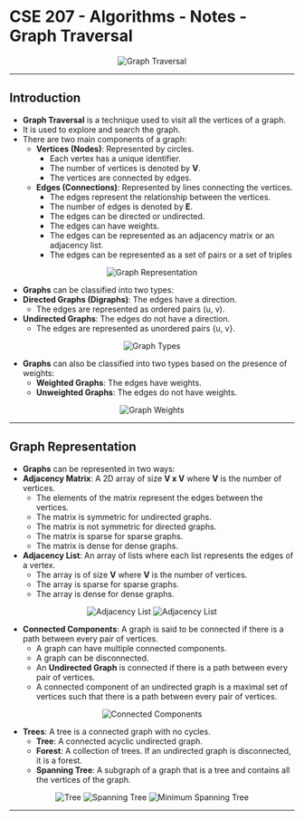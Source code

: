 # **CSE 207 - Algorithms - Notes - Graph Traversal**

<p align="center">
    <img src="https://codeforces.com/predownloaded/8d/be/8dbe5d89e58b67f3d8e4d8e0e8eb3358ba921b28.png" alt="Graph Traversal"/>
</p>

---

## **Introduction**

- **Graph Traversal** is a technique used to visit all the vertices of a graph.
- It is used to explore and search the graph.
- There are two main components of a graph:
  - **Vertices (Nodes)**: Represented by circles.
    - Each vertex has a unique identifier.
    - The number of vertices is denoted by **V**.
    - The vertices are connected by edges.
  - **Edges (Connections)**: Represented by lines connecting the vertices.
    - The edges represent the relationship between the vertices.
    - The number of edges is denoted by **E**.
    - The edges can be directed or undirected.
    - The edges can have weights.
    - The edges can be represented as an adjacency matrix or an adjacency list.
    - The edges can be represented as a set of pairs or a set of triples

<p align="center">
    <img src="https://www.computersciencebytes.com/wp-content/uploads/2017/01/vertices_edges.png" alt="Graph Representation"/>
</p>

- **Graphs** can be classified into two types:
- **Directed Graphs (Digraphs)**: The edges have a direction.
  - The edges are represented as ordered pairs (u, v).
- **Undirected Graphs**: The edges do not have a direction.
  - The edges are represented as unordered pairs {u, v}.

<p align="center">
    <img src="https://media.geeksforgeeks.org/wp-content/uploads/20230731155550/file.png" alt="Graph Types"/>
</p>

- **Graphs** can also be classified into two types based on the presence of weights:
  - **Weighted Graphs**: The edges have weights.
  - **Unweighted Graphs**: The edges do not have weights.

<p align="center">
    <img src="https://i.ytimg.com/vi/cMijJ2C1TiI/maxresdefault.jpg" alt="Graph Weights"/>
</p>

---

## **Graph Representation**

- **Graphs** can be represented in two ways:
- **Adjacency Matrix**: A 2D array of size **V x V** where **V** is the number of vertices.
  - The elements of the matrix represent the edges between the vertices.
  - The matrix is symmetric for undirected graphs.
  - The matrix is not symmetric for directed graphs.
  - The matrix is sparse for sparse graphs.
  - The matrix is dense for dense graphs.
- **Adjacency List**: An array of lists where each list represents the edges of a vertex.
  - The array is of size **V** where **V** is the number of vertices.
  - The array is sparse for sparse graphs.
  - The array is dense for dense graphs.

<p align="center">
    <img src="https://media.geeksforgeeks.org/wp-content/uploads/20230727154843/Graph-Representation-of-Undirected-graph-to-Adjacency-List.png" alt="Adjacency List"/>
    <img src="https://media.geeksforgeeks.org/wp-content/uploads/20230727130528/Directed_to_Adjacency_matrix.png" alt="Adjacency List"/>
</p>

- **Connected Components**: A graph is said to be connected if there is a path between every pair of vertices.
  - A graph can have multiple connected components.
  - A graph can be disconnected.
  - An **Undirected Graph** is connected if there is a path between every pair of vertices.
  - A connected component of an undirected graph is a maximal set of vertices such that there is a path between every pair of vertices.

<p align="center">
    <img src="https://www.researchgate.net/publication/340015228/figure/fig1/AS:870805537845254@1584627627694/An-example-graph-with-3-connected-components.png" alt="Connected Components"/>
</p>

- **Trees**: A tree is a connected graph with no cycles.
  - **Tree**: A connected acyclic undirected graph.
  - **Forest**: A collection of trees. If an undirected graph is disconnected, it is a forest.
  - **Spanning Tree**: A subgraph of a graph that is a tree and contains all the vertices of the graph.

<p align="center">
    <img src="https://encrypted-tbn0.gstatic.com/images?q=tbn:ANd9GcRsEDHuBVIxhGQfFnZjQT5SLHFPcydY__R89fgz5Xo7gA&s" alt="Tree"/>
    <img src="https://static.javatpoint.com/tutorial/graph-theory/images/tree-and-forest1.png" alt="Spanning Tree"/>
    <img src="https://www.tutorialspoint.com/data_structures_algorithms/images/spanning_trees.jpg" alt="Minimum Spanning Tree"/>
</p>

---
